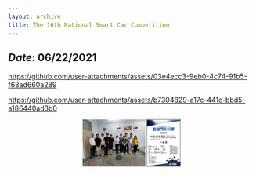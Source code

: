 ```yaml
---
layout: archive
title: The 16th National Smart Car Competition
---
```


## *Date*: 06/22/2021





https://github.com/user-attachments/assets/03e4ecc3-9eb0-4c74-91b5-f68ad660a289




https://github.com/user-attachments/assets/b7304829-a17c-441c-bbd5-a186440ad3b0





<figure>
  <center>
    <img src="/news/smart_car_imgs/smart_car.png" width="200"/>
  </center>
</figure>


